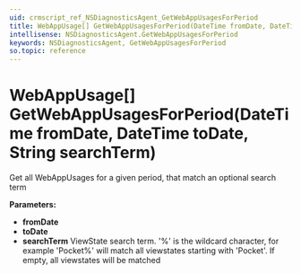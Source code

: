 ```yaml
---
uid: crmscript_ref_NSDiagnosticsAgent_GetWebAppUsagesForPeriod
title: WebAppUsage[] GetWebAppUsagesForPeriod(DateTime fromDate, DateTime toDate, String searchTerm)
intellisense: NSDiagnosticsAgent.GetWebAppUsagesForPeriod
keywords: NSDiagnosticsAgent, GetWebAppUsagesForPeriod
so.topic: reference
---
```


# WebAppUsage[] GetWebAppUsagesForPeriod(DateTime fromDate, DateTime toDate, String searchTerm)

Get all WebAppUsages for a given period, that match an optional search term

**Parameters:**
 - **fromDate** 
 - **toDate** 
 - **searchTerm** ViewState search term. '%' is the wildcard character, for example 'Pocket%' will match all viewstates starting with 'Pocket'. If empty, all viewstates will be matched
